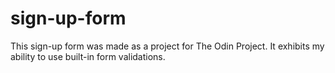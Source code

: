# sign-up-form

This sign-up form was made as a project for The Odin Project. It exhibits my ability to use built-in form validations.